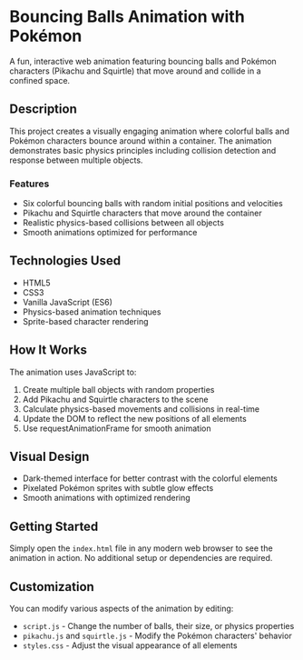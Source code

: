 # Bouncing Balls Animation with Pokémon

A fun, interactive web animation featuring bouncing balls and Pokémon characters (Pikachu and Squirtle) that move around and collide in a confined space.

## Description

This project creates a visually engaging animation where colorful balls and Pokémon characters bounce around within a container. The animation demonstrates basic physics principles including collision detection and response between multiple objects.

### Features

- Six colorful bouncing balls with random initial positions and velocities
- Pikachu and Squirtle characters that move around the container
- Realistic physics-based collisions between all objects
- Smooth animations optimized for performance

## Technologies Used

- HTML5
- CSS3
- Vanilla JavaScript (ES6)
- Physics-based animation techniques
- Sprite-based character rendering

## How It Works

The animation uses JavaScript to:
1. Create multiple ball objects with random properties
2. Add Pikachu and Squirtle characters to the scene
3. Calculate physics-based movements and collisions in real-time
4. Update the DOM to reflect the new positions of all elements
5. Use requestAnimationFrame for smooth animation

## Visual Design

- Dark-themed interface for better contrast with the colorful elements
- Pixelated Pokémon sprites with subtle glow effects
- Smooth animations with optimized rendering

## Getting Started

Simply open the `index.html` file in any modern web browser to see the animation in action. No additional setup or dependencies are required.

## Customization

You can modify various aspects of the animation by editing:
- `script.js` - Change the number of balls, their size, or physics properties
- `pikachu.js` and `squirtle.js` - Modify the Pokémon characters' behavior
- `styles.css` - Adjust the visual appearance of all elements 